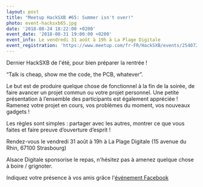 ```yaml
---
layout: post
title: "Meetup HackSXB #65: Summer isn't over!"
photo: event-hacksxb65.jpg
date: '2018-08-24 18:22:00 +0200'
event_date: '2018-08-31 19:00:00 +0200'
event_info: Le vendredi 31 août à 19h à La Plage Digitale
event_registration: 'https://www.meetup.com/fr-FR/HackSXB/events/254072251/'
---
```

Dernier HackSXB de l'été, pour bien préparer la rentrée !

“Talk is cheap, show me the code, the PCB, whatever”.

Le but est de produire quelque chose de fonctionnel à la fin de la soirée, de faire avancer un projet commun ou votre projet personnel. Une petite présentation à l’ensemble des participants est également appréciée ! Ramenez votre projet en cours, vos problèmes du moment, vos nouveaux gadgets !

Les règles sont simples : partager avec les autres, montrer ce que vous faites et faire preuve d’ouverture d’esprit !

Rendez-vous le vendredi 31 août à 19h à La Plage Digitale (15 avenue du Rhin, 67100 Strasbourg)

Alsace Digitale sponsorise le repas, n'hésitez pas à amenez quelque chose à boire / grignoter. 

Indiquez votre présence à vos amis grâce l'[événement Facebook](https://www.facebook.com/events/685099218535649/)
